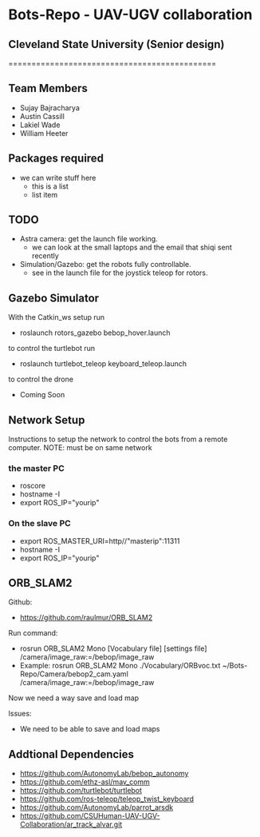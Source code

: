 # Bots-Repo - UAV-UGV collaboration

## Cleveland State University (Senior design)
=============================================
## Team Members
  * Sujay Bajracharya
  * Austin Cassill
  * Lakiel Wade
  * William Heeter

## Packages required
* we can write stuff here
  * this is a list
  * list item
  
## TODO
  * Astra camera: get the launch file working.
    * we can look at the small laptops and the email that shiqi sent recently
  * Simulation/Gazebo: get the robots fully controllable.
    * see in the launch file for the joystick teleop for rotors.
    
## Gazebo Simulator 
  With the Catkin_ws setup run 
   * roslaunch rotors_gazebo bebop_hover.launch
  
  to control the turtlebot run
   * roslaunch turtlebot_teleop  keyboard_teleop.launch
   
  to control the drone 
  * Coming Soon

## Network Setup
Instructions to setup the network to control the bots from a remote computer.
NOTE: must be on same network

### the master PC
 * roscore
 * hostname -I
 * export ROS_IP="yourip"

### On the slave PC
 * export ROS_MASTER_URI=http//"masterip":11311
 * hostname -I
 * export ROS_IP="yourip"

## ORB_SLAM2
Github:
 * https://github.com/raulmur/ORB_SLAM2

Run command: 
 * rosrun ORB_SLAM2 Mono [Vocabulary file] [settings file] /camera/image_raw:=/bebop/image_raw
 * Example: rosrun ORB_SLAM2 Mono ./Vocabulary/ORBvoc.txt ~/Bots-Repo/Camera/bebop2_cam.yaml /camera/image_raw:=/bebop/image_raw

Now we need a way save and load map

Issues:
 * We need to be able to save and load maps

## Addtional Dependencies
 * https://github.com/AutonomyLab/bebop_autonomy
 * https://github.com/ethz-asl/mav_comm
 * https://github.com/turtlebot/turtlebot
 * https://github.com/ros-teleop/teleop_twist_keyboard
 * https://github.com/AutonomyLab/parrot_arsdk
 * https://github.com/CSUHuman-UAV-UGV-Collaboration/ar_track_alvar.git
